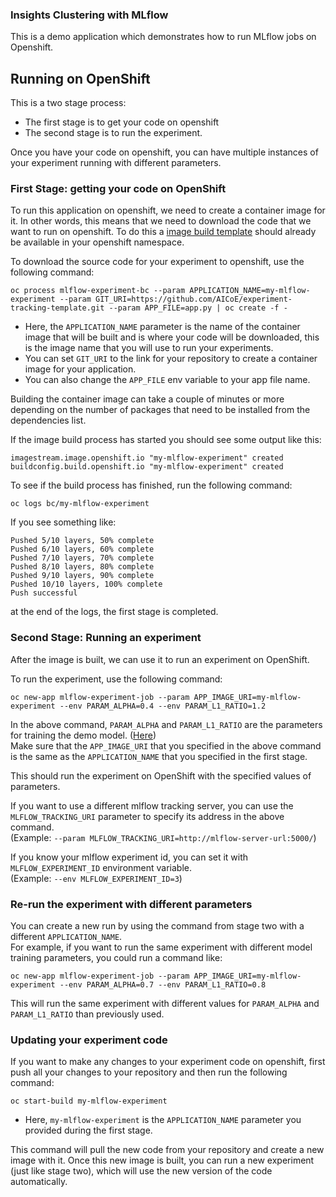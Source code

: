 ### Insights Clustering with MLflow

This is a demo application which demonstrates how to run MLflow jobs on Openshift.

## Running on OpenShift
This is a two stage process:

* The first stage is to get your code on openshift
* The second stage is to run the experiment.

Once you have your code on openshift, you can have multiple instances of your experiment running with different parameters.

### First Stage: getting your code on OpenShift
To run this application on openshift, we need to create a container image for it. In other words, this means that we need to download the code that we want to run on openshift. To do this a [image build template](https://github.com/AICoE/experiment-tracking-template/blob/master/openshift/mlflow-experiment-image-buildconfig.yaml) should already be available in your openshift namespace.


<!-- This template will take a base image, and install all the dependencies listed in the Pipfile of your source repository and store this new image to the image registry. -->

<!-- To initiate a new image build, run the following command from the root of this repository: -->
To download the source code for your experiment to openshift, use the following command:

```
oc process mlflow-experiment-bc --param APPLICATION_NAME=my-mlflow-experiment --param GIT_URI=https://github.com/AICoE/experiment-tracking-template.git --param APP_FILE=app.py | oc create -f -
```
* Here, the `APPLICATION_NAME` parameter is the name of the container image that will be built and is where your code will be downloaded, this is the image name that you will use to run your experiments.
* You can set `GIT_URI` to the link for your repository to create a container image for your application.
* You can also change the `APP_FILE` env variable to your app file name.

Building the container image can take a couple of minutes or more depending on the number of packages that need to be installed from the dependencies list.

If the image build process has started you should see some output like this:
```
imagestream.image.openshift.io "my-mlflow-experiment" created
buildconfig.build.openshift.io "my-mlflow-experiment" created
```
To see if the build process has finished, run the following command:
```
oc logs bc/my-mlflow-experiment
```
If you see something like:
```
Pushed 5/10 layers, 50% complete
Pushed 6/10 layers, 60% complete
Pushed 7/10 layers, 70% complete
Pushed 8/10 layers, 80% complete
Pushed 9/10 layers, 90% complete
Pushed 10/10 layers, 100% complete
Push successful
```
at the end of the logs, the first stage is completed.
### Second Stage: Running an experiment
After the image is built, we can use it to run an experiment on OpenShift.

To run the experiment, use the following command:
```
oc new-app mlflow-experiment-job --param APP_IMAGE_URI=my-mlflow-experiment --env PARAM_ALPHA=0.4 --env PARAM_L1_RATIO=1.2
```
In the above command, `PARAM_ALPHA` and `PARAM_L1_RATIO` are the parameters for training the demo model. ([Here](https://github.com/AICoE/experiment-tracking-template/blob/23efac85099ca40b1bc2ead402008a8febf69608/app.py#L90-L91))<br/>
Make sure that the `APP_IMAGE_URI` that you specified in the above command is the same as the `APPLICATION_NAME` that you specified in the first stage.

This should run the experiment on OpenShift with the specified values of parameters.

If you want to use a different mlflow tracking server, you can use the `MLFLOW_TRACKING_URI` parameter to specify its address in the above command.<br/>
(Example: `--param MLFLOW_TRACKING_URI=http://mlflow-server-url:5000/`)

If you know your mlflow experiment id, you can set it with `MLFLOW_EXPERIMENT_ID` environment variable.<br/>
(Example: `--env MLFLOW_EXPERIMENT_ID=3`)

### Re-run the experiment with different parameters
You can create a new run by using the command from stage two with a different `APPLICATION_NAME`.<br/>
For example, if you want to run the same experiment with different model training parameters, you could run a command like:
```
oc new-app mlflow-experiment-job --param APP_IMAGE_URI=my-mlflow-experiment --env PARAM_ALPHA=0.7 --env PARAM_L1_RATIO=0.8
```
This will run the same experiment with different values for `PARAM_ALPHA` and `PARAM_L1_RATIO` than previously used.

### Updating your experiment code
If you want to make any changes to your experiment code on openshift, first push all your changes to your repository and then run the following command:

<!-- To update the image after you have made some changes to the source repository, use the following command: -->

```
oc start-build my-mlflow-experiment
```
* Here, `my-mlflow-experiment` is the `APPLICATION_NAME` parameter you provided during the first stage.

This command will pull the new code from your repository and create a new image with it. Once this new image is built, you can run a new experiment (just like stage two), which will use the new version of the code automatically.

